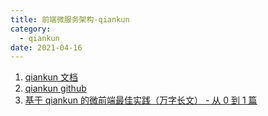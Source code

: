 ```yaml
---
title: 前端微服务架构-qiankun
category:
  - qiankun
date: 2021-04-16
---
```


1. [qiankun 文档](https://qiankun.umijs.org/zh/guide)
2. [qiankun github](https://github.com/umijs/qiankun)
3. [基于 qiankun 的微前端最佳实践（万字长文） - 从 0 到 1 篇](https://juejin.cn/post/6844904158085021704)
